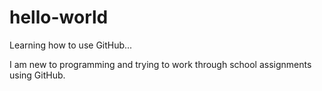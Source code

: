 # hello-world
Learning how to use GitHub...

I am new to programming and trying to work through school assignments using GitHub.
